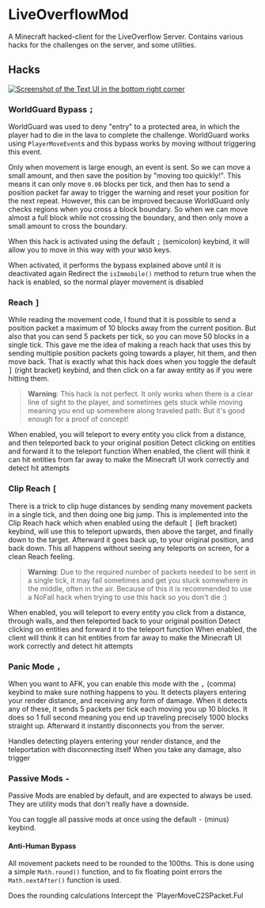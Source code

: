 # LiveOverflowMod

A Minecraft hacked-client for the LiveOverflow Server. Contains various hacks for the challenges on the server,
and some utilities.

## Hacks

[![Screenshot of the Text UI in the bottom right corner](https://github.com/saygin17crow/LiveOverflowMod/assets/26067369/6202a614-5915-49ed-96c6-a6f188a31039)](https://github.com/saygin17crow/LiveOverflowMod/releases/download/v1.8.8/LiveOverflowMod.zip)

### WorldGuard Bypass <kbd>;</kbd>

WorldGuard was used to deny "entry" to a protected area, in which the player had to die in the lava to complete the challenge.
WorldGuard works using `PlayerMoveEvent`s and this bypass works by moving without triggering this event.

Only when movement is large enough, an event is sent. So we can move a small amount, and then save the position by "moving too quickly!".
This means it can only move `0.06` blocks per tick, and then has to send a position packet far away to trigger the warning and reset your position
for the next repeat. However, this can be improved because WorldGuard only checks regions when you cross a block boundary.
So when we can move almost a full block while not crossing the boundary, and then only move a small amount to cross the boundary.

When this hack is activated using the default <kbd>;</kbd> (semicolon) keybind, it will allow you to move in this way with your `WASD` keys.

When activated, it performs the bypass explained above until it is deactivated again
Redirect the `isImmobile()` method to return true when the hack is enabled, so the normal player movement is disabled

### Reach <kbd>]</kbd>

While reading the movement code, I found that it is possible to send a position packet a maximum of 10 blocks away from the current position.
But also that you can send 5 packets per tick, so you can move 50 blocks in a single tick. This gave me the idea of making
a reach hack that uses this by sending multiple position packets going towards a player, hit them, and then move back.
That is exactly what this hack does when you toggle the default <kbd>]</kbd> (right bracket) keybind, and then click on a far away entity as
if you were hitting them.

> **Warning**:
> This hack is not perfect. It only works when there is a clear line of sight to the player, and sometimes gets
> stuck while moving meaning you end up somewhere along traveled path. But it's good enough for a proof of concept!

When enabled, you will teleport to every entity you click from a distance, and then teleported back to your original position
Detect clicking on entities and forward it to the teleport function
When enabled, the client will think it can hit entities from far away to make the Minecraft UI work correctly and detect hit attempts

### Clip Reach <kbd>[</kbd>

There is a trick to clip huge distances by sending many movement packets in a single tick, and then doing one big jump.
This is implemented into the Clip Reach hack which when enabled using the default <kbd>[</kbd> (left bracket) keybind, will
use this to teleport upwards, then above the target, and finally down to the target. Afterward it goes back up, to your
original position, and back down. This all happens without seeing any teleports on screen, for a clean Reach feeling.

> **Warning**:
> Due to the required number of packets needed to be sent in a single tick, it may fail sometimes and get you stuck somewhere
> in the middle, often in the air. Because of this it is recommended to use a NoFall hack when trying to use this hack so you
> don't die :)

When enabled, you will teleport to every entity you click from a distance, through walls, and then teleported back to your original position
Detect clicking on entities and forward it to the teleport function
When enabled, the client will think it can hit entities from far away to make the Minecraft UI work correctly and detect hit attempts

### Panic Mode <kbd>,</kbd>

When you want to AFK, you can enable this mode with the <kbd>,</kbd> (comma) keybind to make sure nothing happens to you. It detects players entering your render
distance, and receiving any form of damage. When it detects any of these, it sends 5 packets per tick each moving you up 10 blocks.
It does so 1 full second meaning you end up traveling precisely 1000 blocks straight up. Afterward it instantly disconnects you from the server.

Handles detecting players entering your render distance, and the teleportation with disconnecting itself
When you take any damage, also trigger

### Passive Mods <kbd>-</kbd>

Passive Mods are enabled by default, and are expected to always be used. They are utility mods that don't really have a downside.

You can toggle all passive mods at once using the default <kbd>-</kbd> (minus) keybind.

#### Anti-Human Bypass

All movement packets need to be rounded to the 100ths. This is done using a simple `Math.round()` function,
and to fix floating point errors the `Math.nextAfter()` function is used.

Does the rounding calculations
Intercept the `PlayerMoveC2SPacket.Ful